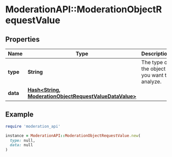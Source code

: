 # ModerationAPI::ModerationObjectRequestValue

## Properties

| Name | Type | Description | Notes |
| ---- | ---- | ----------- | ----- |
| **type** | **String** | The type of the object you want to analyze. |  |
| **data** | [**Hash&lt;String, ModerationObjectRequestValueDataValue&gt;**](ModerationObjectRequestValueDataValue.md) |  |  |

## Example

```ruby
require 'moderation_api'

instance = ModerationAPI::ModerationObjectRequestValue.new(
  type: null,
  data: null
)
```

